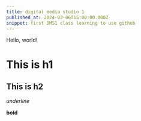 ```yaml
---
title: digital media studio 1
published_at: 2024-03-06T15:00:00.000Z
snippet: first DMS1 class learning to use github 
---
```





Hello, world!

# This is h1

## This is h2

_underline_

**bold**
